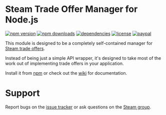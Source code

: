 # Steam Trade Offer Manager for Node.js
[![npm version](https://img.shields.io/npm/v/steam-tradeoffer-manager.svg)](https://npmjs.com/package/steam-tradeoffer-manager)
[![npm downloads](https://img.shields.io/npm/dm/steam-tradeoffer-manager.svg)](https://npmjs.com/package/steam-tradeoffer-manager)
[![dependencies](https://img.shields.io/david/DoctorMcKay/node-steam-tradeoffer-manager.svg)](https://david-dm.org/DoctorMcKay/node-steam-tradeoffer-manager)
[![license](https://img.shields.io/npm/l/steam-tradeoffer-manager.svg)](https://github.com/DoctorMcKay/node-steam-tradeoffer-manager/blob/master/LICENSE)
[![paypal](https://img.shields.io/badge/paypal-donate-yellow.svg)](https://www.paypal.com/cgi-bin/webscr?cmd=_donations&business=N36YVAT42CZ4G&item_name=node%2dsteam%2dtradeoffer%2dmanager&currency_code=USD)

This module is designed to be a completely self-contained manager for [Steam trade offers](https://steamcommunity.com/my/tradeoffers).

Instead of being just a simple API wrapper, it's designed to take most of the work out of implementing trade offers in your application.

Install it from [npm](https://www.npmjs.com/package/steam-tradeoffer-manager) or check out the [wiki](https://github.com/DoctorMcKay/node-steam-tradeoffer-manager/wiki) for documentation.

# Support

Report bugs on the [issue tracker](https://github.com/DoctorMcKay/node-steam-tradeoffer-manager/issues) or ask questions on the [Steam group](https://steamcommunity.com/groups/SteamRE/discussions/3/).
